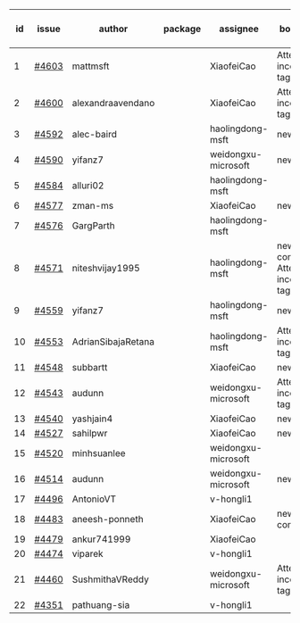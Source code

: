 | id | issue | author | package | assignee | bot advice | created date of issue | target release date | date from target |
| ------ | ------ | ------ | ------ | ------ | ------ | ------ | ------ | :-----: |
| 1 | [#4603](https://github.com/Azure/sdk-release-request/issues/4603) | mattmsft |  | XiaofeiCao | Attention to inconsistent tag | 10-03 | 10-27 |  |
| 2 | [#4600](https://github.com/Azure/sdk-release-request/issues/4600) | alexandraavendano |  | XiaofeiCao | Attention to inconsistent tag | 10-02 | 10-27 |  |
| 3 | [#4592](https://github.com/Azure/sdk-release-request/issues/4592) | alec-baird |  | haolingdong-msft | new issue. | 09-28 | 10-27 |  |
| 4 | [#4590](https://github.com/Azure/sdk-release-request/issues/4590) | yifanz7 |  | weidongxu-microsoft | new issue. | 09-28 | 10-27 |  |
| 5 | [#4584](https://github.com/Azure/sdk-release-request/issues/4584) | alluri02 |  | haolingdong-msft |  | 09-27 | 10-27 |  |
| 6 | [#4577](https://github.com/Azure/sdk-release-request/issues/4577) | zman-ms |  | XiaofeiCao | new issue. | 09-26 | 10-27 |  |
| 7 | [#4576](https://github.com/Azure/sdk-release-request/issues/4576) | GargParth |  | haolingdong-msft |  | 09-26 | 10-27 |  |
| 8 | [#4571](https://github.com/Azure/sdk-release-request/issues/4571) | niteshvijay1995 |  | haolingdong-msft | new comment. Attention to inconsistent tag | 09-26 | 10-27 |  |
| 9 | [#4559](https://github.com/Azure/sdk-release-request/issues/4559) | yifanz7 |  | haolingdong-msft | new issue. | 09-25 | 10-27 |  |
| 10 | [#4553](https://github.com/Azure/sdk-release-request/issues/4553) | AdrianSibajaRetana |  | haolingdong-msft | Attention to inconsistent tag | 09-22 | 10-27 |  |
| 11 | [#4548](https://github.com/Azure/sdk-release-request/issues/4548) | subbartt |  | XiaofeiCao | new issue. | 09-22 | 10-27 |  |
| 12 | [#4543](https://github.com/Azure/sdk-release-request/issues/4543) | audunn |  | weidongxu-microsoft | Attention to inconsistent tag | 09-21 | 10-27 |  |
| 13 | [#4540](https://github.com/Azure/sdk-release-request/issues/4540) | yashjain4 |  | XiaofeiCao | new issue. | 09-21 | 10-27 |  |
| 14 | [#4527](https://github.com/Azure/sdk-release-request/issues/4527) | sahilpwr |  | XiaofeiCao | new issue. | 09-20 | 10-27 |  |
| 15 | [#4520](https://github.com/Azure/sdk-release-request/issues/4520) | minhsuanlee |  | weidongxu-microsoft |  | 09-13 | 10-27 |  |
| 16 | [#4514](https://github.com/Azure/sdk-release-request/issues/4514) | audunn |  | weidongxu-microsoft | new issue. | 09-08 | 10-27 |  |
| 17 | [#4496](https://github.com/Azure/sdk-release-request/issues/4496) | AntonioVT |  | v-hongli1 |  | 09-05 |  | 0 |
| 18 | [#4483](https://github.com/Azure/sdk-release-request/issues/4483) | aneesh-ponneth |  | XiaofeiCao | new comment. | 08-31 | 09-22 |  |
| 19 | [#4479](https://github.com/Azure/sdk-release-request/issues/4479) | ankur741999 |  | XiaofeiCao |  | 08-30 | 09-05 |  |
| 20 | [#4474](https://github.com/Azure/sdk-release-request/issues/4474) | viparek |  | v-hongli1 |  | 08-29 |  | 0 |
| 21 | [#4460](https://github.com/Azure/sdk-release-request/issues/4460) | SushmithaVReddy |  | weidongxu-microsoft | Attention to inconsistent tag | 08-23 | 09-22 |  |
| 22 | [#4351](https://github.com/Azure/sdk-release-request/issues/4351) | pathuang-sia |  | v-hongli1 |  | 07-20 |  | 0 |
